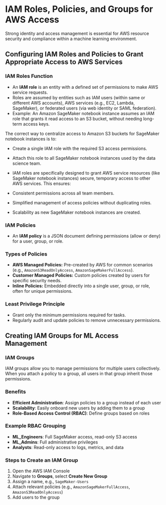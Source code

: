 # IAM Roles, Policies, and Groups for AWS Access

Strong identity and access management is essential for AWS resource security and compliance within a machine learning environment.

## Configuring IAM Roles and Policies to Grant Appropriate Access to AWS Services

### IAM Roles Function

- An **IAM role** is an entity with a defined set of permissions to make AWS service requests.
- Roles are assumed by entities such as IAM users (within same or different AWS accounts), AWS services (e.g., EC2, Lambda, SageMaker), or federated users (via web identity or SAML federation).
- Example: An Amazon SageMaker notebook instance assumes an IAM role that grants it read access to an S3 bucket, without needing long-term access keys.

The correct way to centralize access to Amazon S3 buckets for SageMaker notebook instances is to:

- Create a single IAM role with the required S3 access permissions.

- Attach this role to all SageMaker notebook instances used by the data science team.

- IAM roles are specifically designed to grant AWS service resources (like SageMaker notebook instances) secure, temporary access to other AWS services. This ensures:

- Consistent permissions across all team members.

- Simplified management of access policies without duplicating roles.

- Scalability as new SageMaker notebook instances are created.

### IAM Policies

- An **IAM policy** is a JSON document defining permissions (allow or deny) for a user, group, or role.

### Types of Policies

- **AWS Managed Policies:** Pre-created by AWS for common scenarios (e.g., `AmazonS3ReadOnlyAccess`, `AmazonSageMakerFullAccess`).
- **Customer Managed Policies:** Custom policies created by users for specific security needs.
- **Inline Policies:** Embedded directly into a single user, group, or role, often for unique permissions.

### Least Privilege Principle

- Grant only the minimum permissions required for tasks.
- Regularly audit and update policies to remove unnecessary permissions.

## Creating IAM Groups for ML Access Management

### IAM Groups

IAM groups allow you to manage permissions for multiple users collectively. When you attach a policy to a group, all users in that group inherit those permissions.

### Benefits

- **Efficient Administration**: Assign policies to a group instead of each user
- **Scalability**: Easily onboard new users by adding them to a group
- **Role-Based Access Control (RBAC)**: Define groups based on roles

### Example RBAC Grouping

- **ML_Engineers**: Full SageMaker access, read-only S3 access
- **ML_Admins**: Full administrative privileges
- **Analysts**: Read-only access to logs, metrics, and data

### Steps to Create an IAM Group

1. Open the AWS IAM Console
2. Navigate to **Groups**, select **Create New Group**
3. Assign a name, e.g., `SageMaker-Users`
4. Attach relevant policies (e.g., `AmazonSageMakerFullAccess`, `AmazonS3ReadOnlyAccess`)
5. Add users to the group



